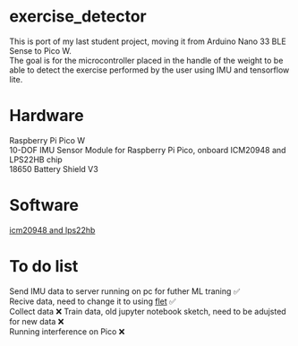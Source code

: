 # exercise_detector
This is port of my last student project, moving it from Arduino Nano 33 BLE Sense to Pico W.<br>
The goal is for the microcontroller placed in the handle of the weight to be able to detect the exercise performed by the user using IMU and tensorflow lite.<br>
# Hardware
Raspberry Pi Pico W<br>
10-DOF IMU Sensor Module for Raspberry Pi Pico, onboard ICM20948 and LPS22HB chip<br>
18650 Battery Shield V3
# Software
[icm20948 and lps22hb](https://www.waveshare.com/wiki/Pico-10DOF-IMU)<br>
# To do list
Send IMU data to server running on pc for futher ML traning :white_check_mark:<br>
Recive data, need to change it to using [flet](https://flet.dev/) :white_check_mark: <br>
Collect data :x:
Train data, old jupyter notebook sketch, need to be adujsted for new data :x:<br>
Running interference on Pico :x:<br>
